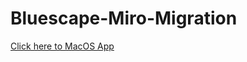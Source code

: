 # Bluescape-Miro-Migration

<a href="https://github.com/srmoola/BluescapeMiroMigration-MacOS-App">Click here to MacOS App</a>
